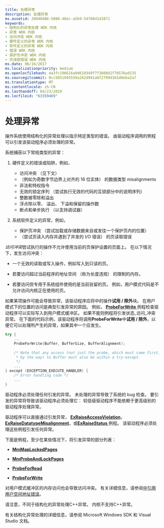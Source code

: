 ```yaml
---
title: 处理异常
description: 处理异常
ms.assetid: 20040d86-5088-48ec-a5b9-54760d143871
keywords:
- 结构化的异常处理 WDK 内核
- 异常 WDK 内核
- 访问冲突 WDK 内核
- 硬件定义的异常 WDK 内核
- 软件定义的异常 WDK 内核
- 错误 WDK 内核
- 保护页冲突 WDK 内核
- 页读取错误 WDK 内核
ms.date: 06/16/2017
ms.localizationpriority: medium
ms.openlocfilehash: 4a3fc196616a9d610349f7f3660d2f70576ad135
ms.sourcegitcommit: 0cc5051945559a242d941a6f2799d161d8eba2a7
ms.translationtype: MT
ms.contentlocale: zh-CN
ms.lasthandoff: 04/23/2019
ms.locfileid: "63359469"
---
```

# <a name="handling-exceptions"></a>处理异常





操作系统使用结构化的异常处理以指示特定类型的错误。 由驱动程序调用的例程可以引发该驱动程序必须处理的异常。

系统捕获以下常规类型的异常：

1.  硬件定义的错误或陷阱，例如，

    -   访问冲突 （见下文）
    -   （例如为奇数字节边界上对齐的 16 位实体） 的数据类型 misalignments
    -   非法和特权指令
    -   无效的锁定序列 （尝试执行无效的代码的互锁部分中的说明序列）
    -   整数被零除和溢出
    -   浮点除以零、 溢出、 下溢和保留的操作数
    -   断点和单步执行 （以支持调试器）

2.  系统软件定义的异常，例如，

    -   保护页冲突 （尝试加载或存储数据来自或发往一个保护页内的位置）
    -   （尝试页读入内存并遇到了并发的 I/O 错误） 的页读取错误

*访问冲突*尝试执行的操作不允许使用当前的页保护设置的页面上。 在以下情况下，发生访问冲突：

-   一个无效的读取或写入操作，例如写入到只读的页。

-   若要访问超过当前程序的地址空间 （称为长度违规） 的限制的内存。

-   若要访问但专用于系统组件使用的是当前驻留的页。 例如，用户模式代码是不允许访问内核正在使用的页。

如果某项操作可能会导致异常，该驱动程序应将中的操作**试用 / 除外**块。 在用户模式下的位置的访问是典型引发异常的原因。 例如， [ **ProbeForWrite** ](https://msdn.microsoft.com/library/windows/hardware/ff559879)例程检查驱动程序可以实际写入到用户模式缓冲区。 如果不能则例程将引发状态\_访问\_冲突异常。 在下面的代码示例，该驱动程序将调用**ProbeForWrite**中**试用 / 除外**，以便它可以处理所产生的异常，如果其中一个应发生。

```cpp
try {
    ...
    ProbeForWrite(Buffer, BufferSize, BufferAlignment);
 
    /* Note that any access (not just the probe, which must come first,
     * by the way) to Buffer must also be within a try-except.
     */
    ...
} except (EXCEPTION_EXECUTE_HANDLER) {
    /* Error handling code */
    ...
}
```

驱动程序必须处理任何引发的异常。 未处理的异常导致了系统的 bug 检查。 要引发的异常将导致该驱动程序必须处理它： 较低级驱动程序不能依赖于更高级别的驱动程序处理异常。

驱动程序可以直接通过引发异常， [ **ExRaiseAccessViolation**](https://msdn.microsoft.com/library/windows/hardware/ff545509)， [ **ExRaiseDatatypeMisalignment**](https://msdn.microsoft.com/library/windows/hardware/ff545524)，或[**ExRaiseStatus** ](https://msdn.microsoft.com/library/windows/hardware/ff545529)例程。 该驱动程序必须处理这些例程引发任何异常。

下面是例程，至少在某些情况下，将引发异常的部分列表：

-   [**MmMapLockedPages**](https://msdn.microsoft.com/library/windows/hardware/ff554622)

-   [**MmProbeAndLockPages**](https://msdn.microsoft.com/library/windows/hardware/ff554664)

-   [**ProbeForRead**](https://msdn.microsoft.com/library/windows/hardware/ff559876)

-   [**ProbeForWrite**](https://msdn.microsoft.com/library/windows/hardware/ff559879)

对用户模式缓冲区的内存访问也会导致访问冲突。 有关详细信息，请参阅[中引用用户空间地址错误](errors-in-referencing-user-space-addresses.md)。

请注意，不同于结构化的异常处理C++异常。 内核不支持C++异常。

有关结构化异常处理的详细信息，请参阅 Microsoft Windows SDK 和 Visual Studio 文档。

 

 





